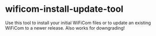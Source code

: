 # wificom-install-update-tool

Use this tool to install your initial WiFiCom files or to update an existing WiFiCom to a newer release.  Also works for downgrading!
